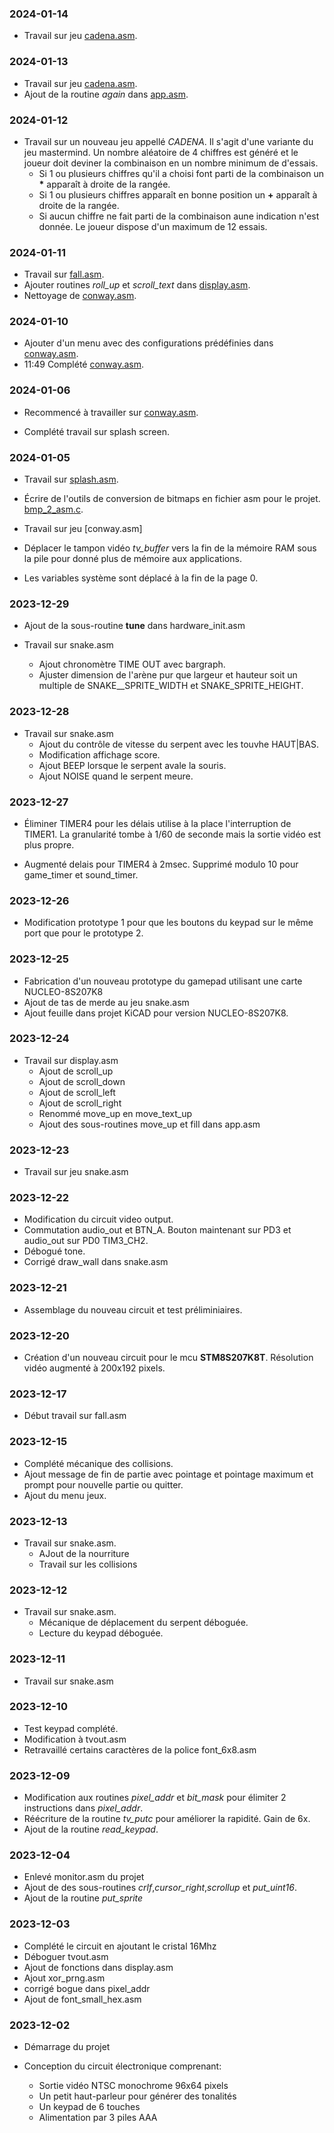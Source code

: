 ### 2024-01-14 

* Travail sur jeu [cadena.asm](cadena.asm).

### 2024-01-13

* Travail sur jeu [cadena.asm](cadena.asm).
* Ajout de la routine *again*  dans [app.asm](app.asm).

### 2024-01-12

* Travail sur un nouveau jeu appellé *CADENA*. Il s'agit d'une variante du jeu mastermind. Un nombre aléatoire de 4 chiffres est généré et le joueur doit deviner la combinaison en un nombre minimum de d'essais. 
    * Si 1 ou plusieurs chiffres qu'il a choisi font parti de la combinaison un __*__ apparaît à droite de la rangée.
    * Si 1 ou plusieurs chiffres apparaît en bonne position un **+** apparaît à droite de la rangée.
    * Si aucun chiffre ne fait parti de la combinaison aune indication n'est donnée. 
Le joueur dispose d'un maximum de 12 essais.


### 2024-01-11

* Travail sur [fall.asm](fall.asm).
* Ajouter routines *roll_up* et *scroll_text* dans [display.asm](display.asm).
* Nettoyage de [conway.asm](conway.asm).

### 2024-01-10

* Ajouter d'un menu avec des configurations prédéfinies dans [conway.asm](conway.asm). 
* 11:49  Complété [conway.asm](conway.asm).

### 2024-01-06

* Recommencé à travailler sur [conway.asm](conway.asm).

* Complété travail sur splash screen.

### 2024-01-05


* Travail sur [splash.asm](splash.asm).

* Écrire de l'outils de conversion de bitmaps en fichier asm pour le projet. [bmp_2_asm.c](tools/bmp_2_asm.c).

* Travail sur jeu [conway.asm]

* Déplacer le tampon vidéo *tv_buffer* vers la fin de la mémoire RAM sous la pile pour donné plus de mémoire aux applications. 
* Les variables système sont déplacé à la fin de la page 0.

### 2023-12-29

* Ajout de la sous-routine **tune** dans hardware_init.asm 

* Travail sur snake.asm
    * Ajout chronomètre TIME OUT avec bargraph.
    * Ajuster dimension de l'arène pur que largeur et hauteur soit un multiple de SNAKE__SPRITE_WIDTH et SNAKE_SPRITE_HEIGHT.

### 2023-12-28

* Travail sur snake.asm 
    * Ajout du contrôle de vitesse du serpent avec les touvhe HAUT|BAS.
    * Modification affichage score.
    * Ajout BEEP lorsque le serpent avale la souris.
    * Ajout NOISE quand le serpent meure.

### 2023-12-27

* Éliminer TIMER4 pour les délais utilise à la place l'interruption de TIMER1. La granularité tombe à 1/60 de seconde mais la sortie vidéo est plus propre.

* Augmenté delais pour TIMER4 à 2msec. Supprimé modulo 10 pour game_timer et sound_timer.

### 2023-12-26

* Modification prototype 1 pour que les boutons du keypad sur le même port que pour le prototype 2.

### 2023-12-25

* Fabrication d'un nouveau prototype du gamepad utilisant une carte NUCLEO-8S207K8
* Ajout de tas de merde au jeu snake.asm 
* Ajout feuille dans projet KiCAD pour version NUCLEO-8S207K8.

### 2023-12-24

* Travail sur display.asm 
    * Ajout de scroll_up 
    * Ajout de scroll_down 
    * Ajout de scroll_left 
    * Ajout de scroll_right 
    * Renommé move_up en move_text_up 
    * Ajout des sous-routines move_up et fill dans app.asm 
    
### 2023-12-23

* Travail sur jeu snake.asm 

### 2023-12-22

* Modification du circuit video output.
* Commutation audio_out et BTN_A. Bouton maintenant sur PD3 et audio_out sur PD0 TIM3_CH2.
* Débogué tone. 
* Corrigé draw_wall dans snake.asm

### 2023-12-21

* Assemblage du nouveau circuit et test préliminiaires.

### 2023-12-20

* Création d'un nouveau circuit pour le mcu **STM8S207K8T**. Résolution vidéo augmenté à 200x192 pixels.

### 2023-12-17

* Début travail sur fall.asm 

### 2023-12-15

* Complété mécanique des collisions.
* Ajout message de fin de partie avec pointage et pointage maximum et prompt pour nouvelle partie ou quitter.
* Ajout du menu jeux.

### 2023-12-13

* Travail sur snake.asm.
    * AJout de la nourriture
    * Travail sur les collisions

### 2023-12-12

* Travail sur snake.asm. 
    * Mécanique de déplacement du serpent déboguée.
    * Lecture du keypad déboguée.

### 2023-12-11

* Travail sur snake.asm

### 2023-12-10

* Test keypad complété.
* Modification à tvout.asm
* Retravaillé certains caractères de la police font_6x8.asm

### 2023-12-09

* Modification aux routines *pixel_addr* et *bit_mask* pour élimiter 2 instructions dans *pixel_addr*.
* Réécriture de la routine *tv_putc* pour améliorer la rapidité. Gain de 6x.
* Ajout de la routine *read_keypad*.

### 2023-12-04

* Enlevé monitor.asm du projet
* Ajout de des sous-routines *crlf*,*cursor_right*,*scrollup* et  *put_uint16*.
* Ajout de la routine *put_sprite*

### 2023-12-03

* Complété le circuit en ajoutant le cristal 16Mhz 
* Déboguer tvout.asm 
* Ajout de fonctions dans display.asm
* Ajout xor_prng.asm 
* corrigé bogue dans pixel_addr
* Ajout de font_small_hex.asm

### 2023-12-02

* Démarrage du projet 

* Conception du circuit électronique comprenant:
    * Sortie vidéo NTSC monochrome 96x64 pixels 
    * Un petit haut-parleur pour générer des tonalités
    * Un keypad de 6 touches 
    * Alimentation par 3 piles AAA 
    